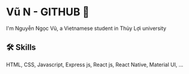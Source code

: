 
# Vũ N - GITHUB 👋

I'm Nguyễn Ngọc Vũ, a Vietnamese student in Thủy Lợi university


## 🛠 Skills
HTML, CSS, Javascript, Express js, React js, React Native, Material UI, ...


  
